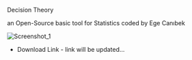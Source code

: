 Decision Theory

an Open-Source basic tool for Statistics coded by Ege Canıbek

![Screenshot_1](https://github.com/Egosdev/Eges-Decision-Theory/assets/53268284/e749cc2a-1373-4006-a414-50d41bad43ec)

- Download Link -
link will be updated...
